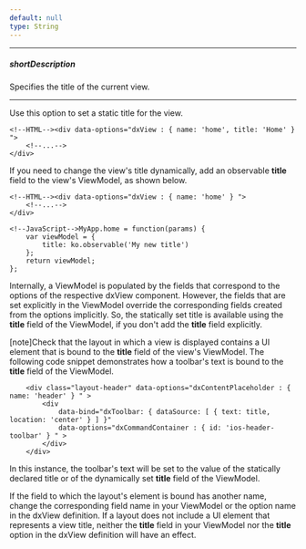 ```yaml
---
default: null
type: String
---
```

---
##### shortDescription
Specifies the title of the current view.

---
Use this option to set a static title for the view.

    <!--HTML--><div data-options="dxView : { name: 'home', title: 'Home' } ">
        <!--...-->
    </div>

If you need to change the view's title dynamically, add an observable **title** field to the view's ViewModel, as shown below.

    <!--HTML--><div data-options="dxView : { name: 'home' } ">
        <!--...-->
    </div>
  
<!---->

    <!--JavaScript-->MyApp.home = function(params) {
        var viewModel = {
            title: ko.observable('My new title')
        };
        return viewModel;
    };

Internally, a ViewModel is populated by the fields that correspond to the options of the respective dxView component. However, the fields that are set explicitly in the ViewModel override the corresponding fields created from the options implicitly. So, the statically set title is available using the **title** field of the ViewModel, if you don't add the **title** field explicitly.

[note]Check that the layout in which a view is displayed contains a UI element that is bound to the **title** field of the view's ViewModel. The following code snippet demonstrates how a toolbar's text is bound to the **title** field of the ViewModel.

        <div class="layout-header" data-options="dxContentPlaceholder : { name: 'header' } " >
            <div
                data-bind="dxToolbar: { dataSource: [ { text: title, location: 'center' } ] }"
                data-options="dxCommandContainer : { id: 'ios-header-toolbar' } " >
            </div>
        </div>

In this instance, the toolbar's text will be set to the value of the statically declared title or of the dynamically set **title** field of the ViewModel.

If the field to which the layout's element is bound has another name, change the corresponding field name in your ViewModel or the option name in the dxView definition. If a layout does not include a UI element that represents a view title, neither the **title** field in your ViewModel nor the **title** option in the dxView definition will have an effect.